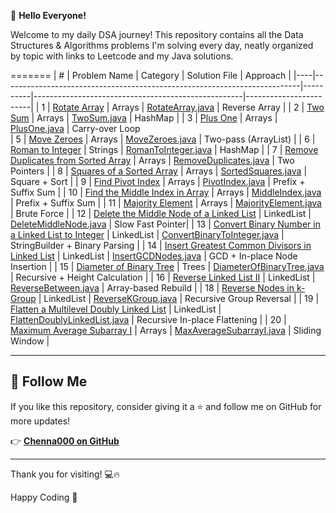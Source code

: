👋 **Hello Everyone!**  

Welcome to my daily DSA journey! This repository contains all the Data Structures & Algorithms problems I'm solving every day, neatly organized by topic with links to Leetcode and my Java solutions.

=======
| #  | Problem Name                                                             | Category | Solution File                                       | Approach               |
|----|--------------------------------------------------------------------------|----------|----------------------------------------------------|------------------------|
| 1  | [Rotate Array](https://leetcode.com/problems/rotate-array/)             | Arrays   | [RotateArray.java](Arrays/RotateArray.java)         | Reverse Array          |
| 2  | [Two Sum](https://leetcode.com/problems/two-sum/)                        | Arrays   | [TwoSum.java](Arrays/TwoSum.java)                   | HashMap                |
| 3  | [Plus One](https://leetcode.com/problems/plus-one/)                      | Arrays   | [PlusOne.java](Arrays/PlusOne.java)                 | Carry-over Loop  
| 5  | [Move Zeroes](https://leetcode.com/problems/move-zeroes/)               | Arrays   | [MoveZeroes.java](Arrays/MoveZeroes.java)           | Two-pass (ArrayList)   |
| 6  | [Roman to Integer](https://leetcode.com/problems/roman-to-integer/)     | Strings  | [RomanToInteger.java](Arrays/RomanToInteger.java)  | HashMap       |
| 7  | [Remove Duplicates from Sorted Array](https://leetcode.com/problems/remove-duplicates-from-sorted-array/) | Arrays | [RemoveDuplicates.java](Arrays/RemoveDuplicates.java) | Two Pointers |
| 8  | [Squares of a Sorted Array](https://leetcode.com/problems/squares-of-a-sorted-array/) | Arrays | [SortedSquares.java](Arrays/SortedSquares.java) | Square + Sort |
| 9  | [Find Pivot Index](https://leetcode.com/problems/find-pivot-index/) | Arrays | [PivotIndex.java](Arrays/PivotIndex.java) | Prefix + Suffix Sum |
| 10 | [Find the Middle Index in Array](https://leetcode.com/problems/find-the-middle-index-in-array/) | Arrays | [MiddleIndex.java](Arrays/MiddleIndex.java) | Prefix + Suffix Sum |
| 11 | [Majority Element](https://leetcode.com/problems/majority-element/) | Arrays | [MajorityElement.java](Arrays/MajorityElement.java) | Brute Force |
| 12 | [Delete the Middle Node of a Linked List](https://leetcode.com/problems/delete-the-middle-node-of-a-linked-list/) | LinkedList | [DeleteMiddleNode.java](LinkedList/DeleteMiddleNode.java) | Slow Fast Pointer|
| 13 | [Convert Binary Number in a Linked List to Integer](https://leetcode.com/problems/convert-binary-number-in-a-linked-list-to-integer/) | LinkedList | [ConvertBinaryToInteger.java](LinkedList/ConvertBinaryToInteger.java) | StringBuilder + Binary Parsing |
| 14 | [Insert Greatest Common Divisors in Linked List](https://leetcode.com/problems/insert-greatest-common-divisors-in-linked-list/) | LinkedList | [InsertGCDNodes.java](LinkedList/InsertGCDNodes.java) | GCD + In-place Node Insertion |
| 15 | [Diameter of Binary Tree](https://leetcode.com/problems/diameter-of-binary-tree/) | Trees | [DiameterOfBinaryTree.java](Arrays/DiameterOfBinaryTree.java) | Recursive + Height Calculation |
| 16 | [Reverse Linked List II](https://leetcode.com/problems/reverse-linked-list-ii/) | LinkedList | [ReverseBetween.java](LinkedList/ReverseBetween.java) | Array-based Rebuild |
| 18 | [Reverse Nodes in k-Group](https://leetcode.com/problems/reverse-nodes-in-k-group/) | LinkedList | [ReverseKGroup.java](LinkedList/ReverseKGroup.java) | Recursive Group Reversal |
| 19 | [Flatten a Multilevel Doubly Linked List](https://leetcode.com/problems/flatten-a-multilevel-doubly-linked-list/) | LinkedList | [FlattenDoublyLinkedList.java](LinkedList/FlattenDoublyLinkedList.java) | Recursive In-place Flattening |
| 20 | [Maximum Average Subarray I](https://leetcode.com/problems/maximum-average-subarray-i/) | Arrays | [MaxAverageSubarrayI.java](Arrays/MaxAverageSubarrayI.java) | Sliding Window |

---

## 📌 Follow Me

If you like this repository, consider giving it a ⭐ and follow me on GitHub for more updates!

👉 [**Chenna000 on GitHub**](https://github.com/Chenna000)

---

Thank you for visiting! 💻🔥  

Happy Coding 💙


